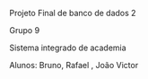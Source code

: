 Projeto Final de banco de dados 2

Grupo 9

Sistema integrado de academia 

Alunos: Bruno, Rafael , João Victor 
